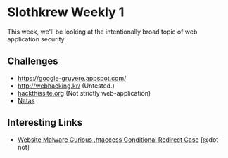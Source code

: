 # Slothkrew Weekly 1

This week, we'll be looking at the intentionally broad topic of web application security.

## Challenges

 * https://google-gruyere.appspot.com/
 * http://webhacking.kr/ (Untested.)
 * [hackthissite.org](https://www.hackthissite.org/) (Not strictly web-application)
 * [Natas](http://overthewire.org/wargames/natas/)

## Interesting Links

 * [Website Malware Curious .htaccess Conditional Redirect Case](http://blog.sucuri.net/2014/09/website-malware-curious-htaccess-conditional-redirect-case.html) [@dot-not]
